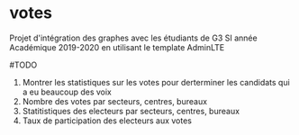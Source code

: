 # votes
Projet d'intégration des graphes avec les étudiants de G3 SI année Académique 2019-2020 en utilisant le template AdminLTE

#TODO
1. Montrer les statistiques sur les votes pour derterminer les candidats qui a eu beaucoup des voix
2. Nombre des votes par secteurs, centres, bureaux
3. Statitistiques des electeurs par secteurs, centres, bureaux
4. Taux de participation des electeurs aux votes
